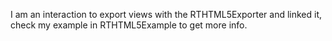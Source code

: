 I am an interaction to export views with the RTHTML5Exporter and linked it, check my example in RTHTML5Example to get more info.
